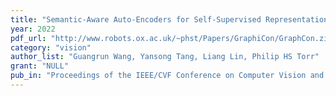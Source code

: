 ```yaml
---
title: "Semantic-Aware Auto-Encoders for Self-Supervised Representation Learning"
year: 2022
pdf_url: "http://www.robots.ox.ac.uk/~phst/Papers/GraphiCon/GraphCon.zip](https://openaccess.thecvf.com/content/CVPR2022/papers/Wang_Semantic-Aware_Auto-Encoders_for_Self-Supervised_Representation_Learning_CVPR_2022_paper.pdf"
category: "vision"
author_list: "Guangrun Wang, Yansong Tang, Liang Lin, Philip HS Torr"
grant: "NULL"
pub_in: "Proceedings of the IEEE/CVF Conference on Computer Vision and Pattern Recognition, 2022"
---
```

